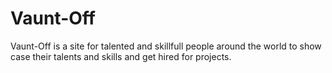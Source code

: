 # Vaunt-Off
Vaunt-Off is a site for talented and skillfull people around the world to show case their talents and skills and get hired for projects.
